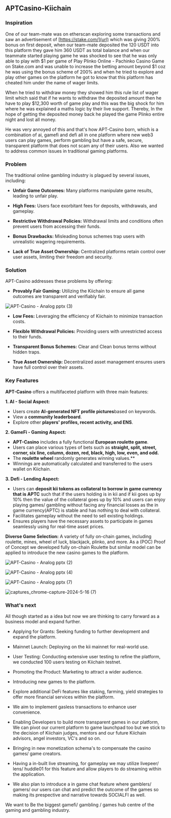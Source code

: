 ## APTCasino-Kiichain

### Inspiration
One of our team-mate was on etherscan exploring some transactions and saw an advertisement of [https://stake.com/](url) which was giving 200% bonus on first deposit, when our team-mate deposited the 120 USDT into this platform they gave him 360 USDT as total balance and when our teammate started playing game he was shocked to see that he was only able to play with $1 per game of Play Plinko Online - Pachinko Casino Game on Stake.com and was unable to increase the betting amount beyond $1 coz he was using the bonus scheme of 200% and when he tried to explore and play other games on the platform he got to know that this platform has cheated him under the name of wager limits.

When he tried to withdraw money they showed him this rule list of wager limit which said that if he wants to withdraw the deposited amount then he have to play $12,300 worth of game play and this was the big shock for him where he was explained a maths logic by their live support. Thereby, In the hope of getting the deposited money back he played the game Plinko entire night and lost all money.

He was very annoyed of this and that's how APT-Casino born, which is a combination of ai, gamefi and defi all in one platform where new web3 users can play games, perform gambling but have a safe, secure, transparent platform that does not scam any of their users. Also we wanted to address common issues in traditional gaming platforms.

### Problem
The traditional online gambling industry is plagued by several issues, including:
- **Unfair Game Outcomes:** Many platforms manipulate game results, leading to unfair play.

- **High Fees:** Users face exorbitant fees for deposits, withdrawals, and gameplay.

- **Restrictive Withdrawal Policies:** Withdrawal limits and conditions often prevent users from accessing their funds.

- **Bonus Drawbacks:** Misleading bonus schemes trap users with unrealistic wagering requirements.

- **Lack of True Asset Ownership:** Centralized platforms retain control over user assets, limiting their freedom and security.

### Solution
 APT-Casino addresses these problems by offering:
- **Provably Fair Gaming:** Utilizing the Kiichain to ensure all game outcomes are transparent and verifiably fair.

![APT-Casino - Analog pptx (3)](https://github.com/user-attachments/assets/3549c792-a64e-47a1-b0f7-74d98332af39)

- **Low Fees:** Leveraging the efficiency of Kiichain to minimize transaction costs.

- **Flexible Withdrawal Policies:** Providing users with unrestricted access to their funds.

- **Transparent Bonus Schemes:** Clear and Clean bonus terms without hidden traps.

- **True Asset Ownership:** Decentralized asset management ensures users have full control over their assets.

### Key Features
**APT-Casino** offers a multifaceted platform with three main features:

**1. AI - Social Aspect:**
- Users create **AI-generated NFT profile pictures**based on keywords.
- View a **community leaderboard**.
- Explore other **players' profiles, recent activity, and ENS**.

**2. GameFi - Gaming Aspect:**
- **APT-Casino** includes a fully functional **European roulette game**.
- Users can place various types of bets such as **straight, split, street, corner, six line, column, dozen, red, black, high, low, even, and odd.**
- The **roulette wheel** randomly generates winning values.**
- Winnings are automatically calculated and transferred to the users wallet on Kiichain.

**3. Defi - Lending Aspect:**
- Users can **deposit kii tokens as collateral to borrow in game currency that is APTC** such that if the users holding is in kii and if kii goes up by 10% then the value of the collateral goes up by 10% and users can enjoy playing games/ gambling without facing any financial losses as the in game currency(APTC) is stable and has nothing to deal with collateral.
- Facilitates gameplay without the need to sell existing holdings.
- Ensures players have the necessary assets to participate in games seamlessly using for real-time asset prices.

**Diverse Game Selection:** A variety of fully on-chain games, including roulette, mines, wheel of luck, blackjack, plinko, and more. As a (POC) Proof of Concept we developed fully on-chain Roulette but similar model can be applied to introduce the new casino games to the platform.

![APT-Casino - Analog pptx (2)](https://github.com/user-attachments/assets/2b7d30fb-635e-441a-95db-3b36c6127bdf)


![APT-Casino - Analog pptx (4)](https://github.com/user-attachments/assets/d51e897d-3129-4998-b7ca-67b4cdd04704)


![APT-Casino - Analog pptx (7)](https://github.com/user-attachments/assets/dff51e16-ceed-44da-b27d-2d925b4d62e0)


![captures_chrome-capture-2024-5-16 (7)](https://github.com/user-attachments/assets/c0b31be6-cda8-45aa-bc82-86b6121c917f)

### What's next
All though started as a idea but now we are thinking to carry forward as a business model and expand further.

- Applying for Grants: Seeking funding to further development and expand the platform.

- Mainnet Launch: Deploying on the kii mainnet for real-world use.

- User Testing: Conducting extensive user testing to refine the platform, we conducted 100 users testing on Kiichain testnet.

- Promoting the Product: Marketing to attract a wider audience.

- Introducing new games to the platform.

- Explore additional DeFi features like staking, farming, yield strategies to offer more financial services within the platform.

- We aim to implement gasless transactions to enhance user convenience.

- Enabling Developers to build more transparent games in our platform, We can pivot our current platform to game launchpad too but we stick to the decision of Kiichain judges, mentors and our future Kiichain advisors, angel investors, VC's and so on.

- Bringing in new monetization schema's to compensate the casino games/ game creators.

- Having a in-built live streaming, for gameplay we may utilize livepeer/ lens/ huddle01 for this feature and allow players to do streaming within the application.

- We also plan to introduce a in game chat feature where gamblers/ gamers/ our users can chat and predict the outcome of the games so making its prespective and narrative towards SOCIALFI as well.

We want to Be the biggest gamefi/ gambling / games hub centre of the gaming and gambling industry.

